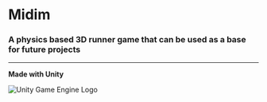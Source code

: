 # Midim
### A physics based 3D runner game that can be used as a base for future projects
---
**Made with Unity**

![Unity Game Engine Logo](https://i.redd.it/tu3gt6ysfxq71.png)
